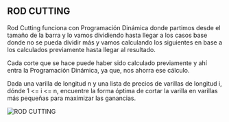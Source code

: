 ## ROD CUTTING
Rod Cutting funciona con Programación Dinámica donde partimos desde
el tamaño de la barra y lo vamos dividiendo hasta llegar a los casos
base donde no se pueda dividir más y vamos calculando los siguientes
en base a los calculados previamente hasta llegar al resultado. 

Cada corte que se hace puede haber sido calculado previamente y ahí entra la
Programación Dinámica, ya que, nos ahorra ese cálculo.

Dada una varilla de longitud n y una lista de precios de varillas de
longitud i, dónde 1 <= i <= n, encuentre la forma óptima de cortar la
varilla en varillas más pequeñas para maximizar las ganancias.

![ROD CUTTING](https://www.techiedelight.com/wp-content/uploads/Rod-Cutting-Problem.png)